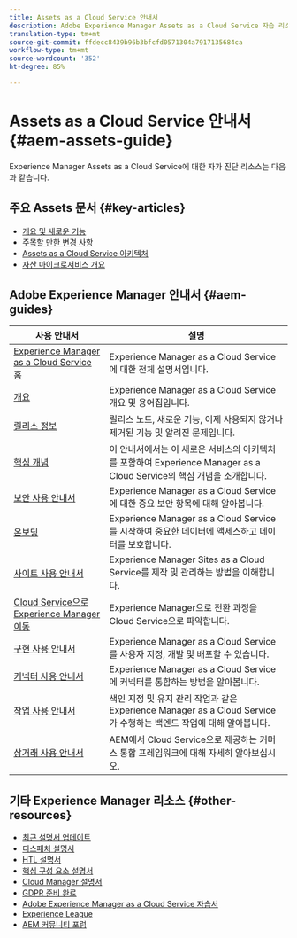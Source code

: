 ```yaml
---
title: Assets as a Cloud Service 안내서
description: Adobe Experience Manager Assets as a Cloud Service 자습 리소스 및 설명서 링크
translation-type: tm+mt
source-git-commit: ffdecc8439b96b3bfcfd0571304a7917135684ca
workflow-type: tm+mt
source-wordcount: '352'
ht-degree: 85%

---
```



# Assets as a Cloud Service 안내서 {#aem-assets-guide}

Experience Manager Assets as a Cloud Service에 대한 자가 진단 리소스는 다음과 같습니다.

## 주요 Assets 문서 {#key-articles}

* [개요 및 새로운 기능](overview.md)
* [주목할 만한 변경 사항](/help/assets/assets-cloud-changes.md)
* [Assets as a Cloud Service 아키텍처](architecture.md)
* [자산 마이크로서비스 개요](/help/assets/asset-microservices-overview.md)

## Adobe Experience Manager 안내서 {#aem-guides}

| 사용 안내서 | 설명 |
|---|---|
| [Experience Manager as a Cloud Service 홈](/help/landing/home.md) | Experience Manager as a Cloud Service에 대한 전체 설명서입니다. |
| [개요](/help/overview/home.md) | Experience Manager as a Cloud Service 개요 및 용어집입니다. |
| [릴리스 정보](/help/release-notes/home.md) | 릴리스 노트, 새로운 기능, 이제 사용되지 않거나 제거된 기능 및 알려진 문제입니다. |
| [핵심 개념](/help/core-concepts/home.md) | 이 안내서에서는 이 새로운 서비스의 아키텍처를 포함하여 Experience Manager as a Cloud Service의 핵심 개념을 소개합니다. |
| [보안 사용 안내서](/help/security/home.md) | Experience Manager as a Cloud Service에 대한 중요 보안 항목에 대해 알아봅니다. |
| [온보딩](/help/onboarding/home.md) | Experience Manager as a Cloud Service를 시작하여 중요한 데이터에 액세스하고 데이터를 보호합니다. |
| [사이트 사용 안내서](/help/sites-cloud/home.md) | Experience Manager Sites as a Cloud Service를 제작 및 관리하는 방법을 이해합니다. |
| [Cloud Service으로 Experience Manager 이동](/help/move-to-cloud-service/home.md) | Experience Manager으로 전환 과정을 Cloud Service으로 파악합니다. |
| [구현 사용 안내서](/help/implementing/home.md) | Experience Manager as a Cloud Service를 사용자 지정, 개발 및 배포할 수 있습니다. |
| [커넥터 사용 안내서](/help/connectors/home.md) | Experience Manager as a Cloud Service에 커넥터를 통합하는 방법을 알아봅니다. |
| [작업 사용 안내서](/help/operations/home.md) | 색인 지정 및 유지 관리 작업과 같은 Experience Manager as a Cloud Service가 수행하는 백엔드 작업에 대해 알아봅니다. |
| [상거래 사용 안내서](/help/commerce-cloud/home.md) | AEM에서 Cloud Service으로 제공하는 커머스 통합 프레임워크에 대해 자세히 알아보십시오. |

## 기타 Experience Manager 리소스 {#other-resources}

* [최근 설명서 업데이트](https://docs.adobe.com/content/help/en/experience-manager-release-information/aem-release-updates/doc-updates/documentation-updates.html#aem-as-a-cloud-service)
* [디스패처 설명서](/help/implementing/dispatcher/overview.md)
* [HTL 설명서](https://docs.adobe.com/content/help/ko-KR/experience-manager-htl/using/overview.html)
* [핵심 구성 요소 설명서](https://docs.adobe.com/content/help/ko-KR/experience-manager-core-components/using/introduction.html)
* [Cloud Manager 설명서](https://docs.adobe.com/content/help/ko-KR/experience-manager-cloud-manager/using/introduction-to-cloud-manager.html)
* [GDPR 준비 완료](/help/onboarding/data-privacy-and-protection-readiness/aem-readiness.md)
* [Adobe Experience Manager as a Cloud Service 자습서](https://docs.adobe.com/content/help/ko-KR/experience-manager-learn/cloud-service/overview.html)
* [Experience League](https://guided.adobe.com/?promoid=K42KVXHD&amp;mv=other#solutions/experience-manager)
* [AEM 커뮤니티 포럼](https://forums.adobe.com/community/experience-cloud/marketing-cloud/experience-manager)
